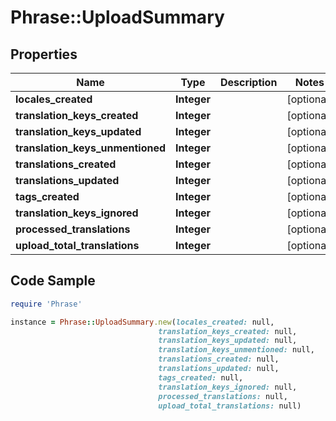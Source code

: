 # Phrase::UploadSummary

## Properties

Name | Type | Description | Notes
------------ | ------------- | ------------- | -------------
**locales_created** | **Integer** |  | [optional] 
**translation_keys_created** | **Integer** |  | [optional] 
**translation_keys_updated** | **Integer** |  | [optional] 
**translation_keys_unmentioned** | **Integer** |  | [optional] 
**translations_created** | **Integer** |  | [optional] 
**translations_updated** | **Integer** |  | [optional] 
**tags_created** | **Integer** |  | [optional] 
**translation_keys_ignored** | **Integer** |  | [optional] 
**processed_translations** | **Integer** |  | [optional] 
**upload_total_translations** | **Integer** |  | [optional] 

## Code Sample

```ruby
require 'Phrase'

instance = Phrase::UploadSummary.new(locales_created: null,
                                 translation_keys_created: null,
                                 translation_keys_updated: null,
                                 translation_keys_unmentioned: null,
                                 translations_created: null,
                                 translations_updated: null,
                                 tags_created: null,
                                 translation_keys_ignored: null,
                                 processed_translations: null,
                                 upload_total_translations: null)
```


